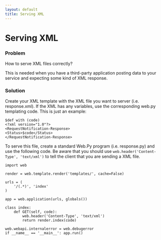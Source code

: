 ```yaml
---
layout: default
title: Serving XML
---
```


# Serving XML

### Problem

How to serve XML files correctly?

This is needed when you have a third-party application posting data to your service and expecting some kind of XML response.

### Solution

Create your XML template with the XML file you want to server (i.e. response.xml). If the XML has any variables, use the corresponding web.py templating code. This is just an example:

    $def with (code)
    <?xml version="1.0"?>
    <RequestNotification-Response>
    <Status>$code</Status>
    </RequestNotification-Response>

To serve this file, create a standard Web.Py program (i.e. response.py) and use the following code. Be aware that you should use <code>web.header('Content-Type', 'text/xml')</code> to tell the client that you are sending a XML file.


    import web

    render = web.template.render('templates/', cache=False)

    urls = (
        '/(.*)', 'index'
    )

    app = web.application(urls, globals())

    class index:
        def GET(self, code):
            web.header('Content-Type', 'text/xml')
            return render.index(code)

    web.webapi.internalerror = web.debugerror
    if __name__ == '__main__': app.run()